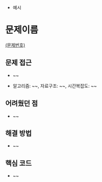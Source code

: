 * 예시

# 문제이름

[(문제번호)](https://www.acmicpc.net/problem/1000)

## 문제 접근
* ~~

* 알고리즘: ~\~, 자료구조: ~\~, 시간복잡도: ~\~

## 어려웠던 점
* ~~

## 해결 방법
* ~~

## 핵심 코드

* ~~
